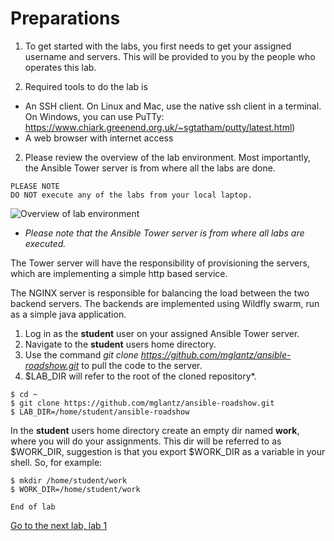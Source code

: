 # Preparations

1. To get started with the labs, you first needs to get your assigned username and servers. This will be provided to you by the people who operates this lab.

2. Required tools to do the lab is
* An SSH client. On Linux and Mac, use the native ssh client in a terminal. On Windows, you can use PuTTy: https://www.chiark.greenend.org.uk/~sgtatham/putty/latest.html)
* A web browser with internet access

2. Please review the overview of the lab environment. Most importantly, the Ansible Tower server is from where all the labs are done.
```
PLEASE NOTE
DO NOT execute any of the labs from your local laptop.
```

![Overview of lab environment](https://raw.githubusercontent.com/mglantz/ansible-roadshow/master/content/overview.png)

* _Please note that the Ansible Tower server is from where all labs are executed._

The Tower server will have the responsibility of provisioning the servers, which are implementing a simple http based service.

The NGINX server is responsible for balancing the load between the two backend servers. The backends are implemented using Wildfly swarm, run as a simple java application.

1. Log in as the **student** user on your assigned Ansible Tower server.
2. Navigate to the **student** users home directory.
3. Use the command *git clone https://github.com/mglantz/ansible-roadshow.git* to pull the code to the server.
4. $LAB_DIR will refer to the root of the cloned repository*.
```
$ cd ~
$ git clone https://github.com/mglantz/ansible-roadshow.git
$ LAB_DIR=/home/student/ansible-roadshow
```

In the **student** users home directory create an empty dir named **work**, where you will do your assignments. This dir will be referred to as $WORK_DIR, suggestion is that you export $WORK_DIR as a variable in your shell. So, for example:
```
$ mkdir /home/student/work
$ WORK_DIR=/home/student/work
```

```
End of lab
```
[Go to the next lab, lab 1](../lab-1/README.md)
